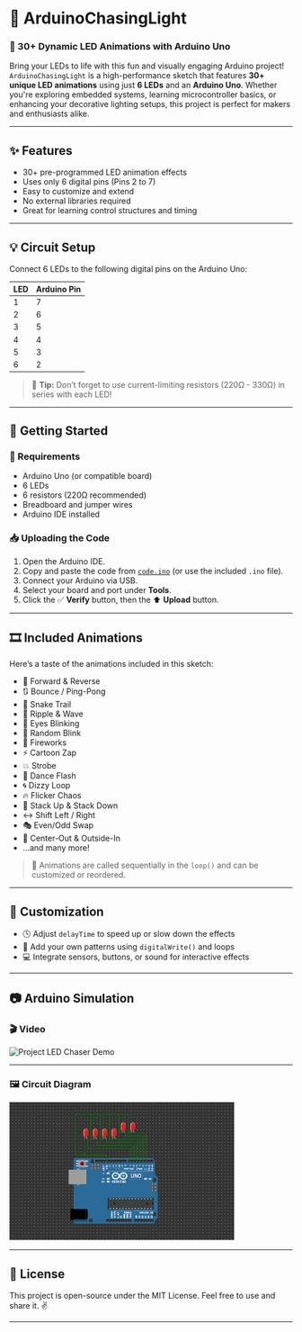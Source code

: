 # 🔦 ArduinoChasingLight

### 🎇 30+ Dynamic LED Animations with Arduino Uno

Bring your LEDs to life with this fun and visually engaging Arduino project!  
`ArduinoChasingLight` is a high-performance sketch that features **30+ unique LED animations** using just **6 LEDs** and an **Arduino Uno**. Whether you're exploring embedded systems, learning microcontroller basics, or enhancing your decorative lighting setups, this project is perfect for makers and enthusiasts alike.

---

## ✨ Features

- 30+ pre-programmed LED animation effects
- Uses only 6 digital pins (Pins 2 to 7)
- Easy to customize and extend
- No external libraries required
- Great for learning control structures and timing

---

## 💡 Circuit Setup

Connect 6 LEDs to the following digital pins on the Arduino Uno:

| LED | Arduino Pin |
|-----|-------------|
| 1   | 7           |
| 2   | 6           |
| 3   | 5           |
| 4   | 4           |
| 5   | 3           |
| 6   | 2           |

> 🧠 **Tip:** Don’t forget to use current-limiting resistors (220Ω - 330Ω) in series with each LED!

---

## 🚀 Getting Started

### 🔧 Requirements

- Arduino Uno (or compatible board)
- 6 LEDs
- 6 resistors (220Ω recommended)
- Breadboard and jumper wires
- Arduino IDE installed

### 📥 Uploading the Code

1. Open the Arduino IDE.
2. Copy and paste the code from [`code.ino`](#) (or use the included `.ino` file).
3. Connect your Arduino via USB.
4. Select your board and port under **Tools**.
5. Click the ✅ **Verify** button, then the ⬆️ **Upload** button.

---

## 🎞️ Included Animations

Here’s a taste of the animations included in this sketch:

- 🔁 Forward & Reverse
- 🔃 Bounce / Ping-Pong
- 🐍 Snake Trail
- 🌊 Ripple & Wave
- 👀 Eyes Blinking
- 🧠 Random Blink
- 🎇 Fireworks
- ⚡ Cartoon Zap
- 💥 Strobe
- 💃 Dance Flash
- 🌀 Dizzy Loop
- 🔥 Flicker Chaos
- 🧱 Stack Up & Stack Down
- ↔️ Shift Left / Right
- 🎭 Even/Odd Swap
- 🎯 Center-Out & Outside-In
- …and many more!

> 🧪 Animations are called sequentially in the `loop()` and can be customized or reordered.

---

## 🧩 Customization

- 🕒 Adjust `delayTime` to speed up or slow down the effects
- 🧠 Add your own patterns using `digitalWrite()` and loops
- 💻 Integrate sensors, buttons, or sound for interactive effects

---

## 📷 Arduino Simulation
### 🎬 Video 

![Project LED Chaser Demo](ProjectLED_chaser.gif)

---

### 🖼️ Circuit Diagram

<img src="circuit_diagram.png" alt="LED Animation Preview" width="400"/>


---

## 📄 License

This project is open-source under the MIT License. Feel free to use and share it. ✌️

---
